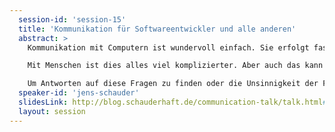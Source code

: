 ```yaml
---
  session-id: 'session-15'
  title: 'Kommunikation für Softwareentwickler und alle anderen'
  abstract: >
    Kommunikation mit Computern ist wundervoll einfach. Sie erfolgt fast ausschließlich schriftlich, d.h., ich kann mir so viel Zeit lassen, wie ich will, und mir über die Formulierung und meine Ziele in Ruhe Gedanken machen. Und wenn ich was Falsches schreibe, bekomme ich eine Fehlermeldung und kann es noch mal versuchen. Aber am wichtigsten: Wenn ich zweimal das Gleiche tue, bekomme ich das gleiche Ergebnis.

    Mit Menschen ist dies alles viel komplizierter. Aber auch das kann man lernen! Warum ändert kaum jemand seine Meinung, wenn er mit Fakten konfrontiert wird? Wie erziehe ich Manager, Ehemänner und Kinder? Sollte ich Entwickler, die sich an Architekturvorgaben nicht halten, durch Schläge oder durch Liebesentzug strafen? Und wie kann ich das üben, wo ich doch meinen Lebensabschnittsgefährten, nach einem fehlgeschlagenen Testlauf, nicht so einfach neu instanziieren kann?

    Um Antworten auf diese Fragen zu finden oder die Unsinnigkeit der Fragen zu verstehen, werden wir nicht nur über Kommunikation, sondern auch über Psychologie und Selbstmanagement nachdenken.
  speaker-id: 'jens-schauder'
  slidesLink: http://blog.schauderhaft.de/communication-talk/talk.html#/
  layout: session
---
```

